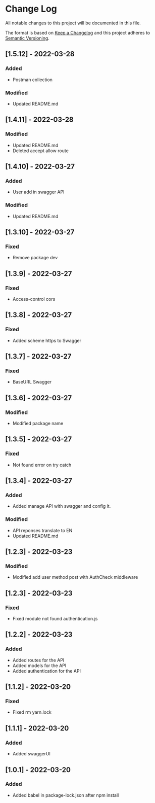 
# Change Log
All notable changes to this project will be documented in this file.
 
The format is based on [Keep a Changelog](http://keepachangelog.com/)
and this project adheres to [Semantic Versioning](http://semver.org/).
## [1.5.12] - 2022-03-28

### Added
- Postman collection
### Modified
- Updated README.md

## [1.4.11] - 2022-03-28
### Modified
- Updated README.md
- Deleted accept allow route
## [1.4.10] - 2022-03-27
### Added
- User add in swagger API
### Modified
- Updated README.md

## [1.3.10] - 2022-03-27
### Fixed
- Remove package dev
## [1.3.9] - 2022-03-27
### Fixed
- Access-control cors
## [1.3.8] - 2022-03-27
### Fixed
- Added scheme https to Swagger

## [1.3.7] - 2022-03-27
### Fixed
- BaseURL Swagger

## [1.3.6] - 2022-03-27
### Modified
- Modified package name

## [1.3.5] - 2022-03-27
### Fixed
- Not found error on try catch

## [1.3.4] - 2022-03-27
### Added
- Added manage API with swagger and config it.
### Modified
- API reponses translate to EN
- Updated README.md
## [1.2.3] - 2022-03-23
### Modified
- Modified add user method post with AuthCheck middleware

## [1.2.3] - 2022-03-23
### Fixed
- Fixed module not found authentication.js

## [1.2.2] - 2022-03-23
### Added
- Added routes for the API
- Added models for the API
- Added authentication for the API

## [1.1.2] - 2022-03-20
### Fixed
- Fixed rm yarn.lock

## [1.1.1] - 2022-03-20
### Added
- Added swaggerUI

## [1.0.1] - 2022-03-20
### Added
- Added babel in package-lock.json after npm install
